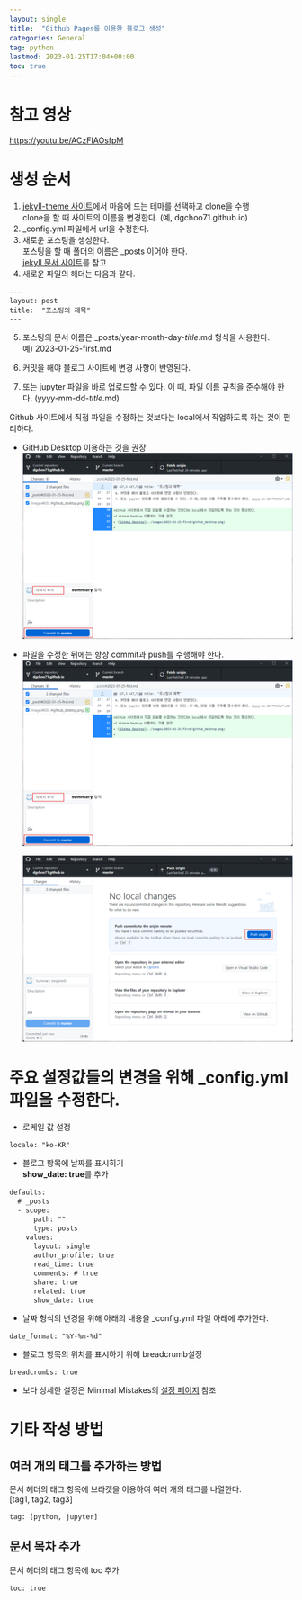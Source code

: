 ```yaml
---
layout: single
title:  "Github Pages를 이용한 블로그 생성"
categories: General
tag: python
lastmod: 2023-01-25T17:04+00:00
toc: true
---
```


# 참고 영상
https://youtu.be/ACzFIAOsfpM

# 생성 순서
1. [jekyll-theme 사이트](https://github.com/topics/jekyll-theme)에서 마음에 드는 테마를 선택하고 clone을 수행   
clone을 할 때 사이트의 이름을 변경한다. (예, dgchoo71.github.io)
2. _config.yml 파일에서 url을 수정한다.
3. 새로운 포스팅을 생성한다.    
포스팅을 할 때 폴더의 이름은 _posts 이어야 한다.   
[jekyll 문서 사이트](https://jekyllrb.com/docs/posts/)를 참고
4. 새로운 파일의 헤더는 다음과 같다.   
```
---
layout: post
title:  "포스팅의 제목"
---
```

5. 포스팅의 문서 이름은 _posts/year-month-day-*title*.md 형식을 사용한다.   
예) 2023-01-25-first.md

6. 커밋을 해야 블로그 사이트에 변경 사항이 반영된다.
7. 또는 jupyter 파일을 바로 업로드할 수 있다. 이 때, 파일 이름 규칙을 준수해야 한다. (yyyy-mm-dd-*title*.md)

Github 사이트에서 직접 파일을 수정하는 것보다는 local에서 작업하도록 하는 것이 편리하다. 
* GitHub Desktop 이용하는 것을 권장   
 ![GitHub Desktop](../images/2023-01-25-first-github_desktop_commit.png)

* 파일을 수정한 뒤에는 항상 commit과 push를 수행해야 한다.  
  ![commit](../images/2023-01-25-first/github_desktop_commit.png)    

  ![push](../images/2023-01-25-first/github_desktop_push.png)


# 주요 설정값들의 변경을 위해 _config.yml 파일을 수정한다.

* 로케일 값 설정   
```
locale: "ko-KR"
```

* 블로그 항목에 날짜를 표시히기  
  **show_date: true**를 추가

```
defaults:
  # _posts
  - scope:
      path: ""
      type: posts
    values:
      layout: single
      author_profile: true
      read_time: true
      comments: # true
      share: true
      related: true
      show_date: true
```

* 날짜 형식의 변경을 위해 아래의 내용을 _config.yml 파일 아래에 추가한다.   
```
date_format: "%Y-%m-%d"
```

* 블로그 항목의 위치를 표시하기 위해 breadcrumb설정
```
breadcrumbs: true
```

* 보다 상세한 설정은 Minimal Mistakes의 [설정 페이지](https://mmistakes.github.io/minimal-mistakes/docs/configuration/) 참조


# 기타 작성 방법
## 여러 개의 태그를 추가하는 방법
문서 헤더의 태그 항목에 브라켓을 이용하여 여러 개의 태그를 나열한다.   
[tag1, tag2, tag3]
```
tag: [python, jupyter]
```

## 문서 목차 추가
문서 헤더의 태그 항목에 toc 추가
```
toc: true
```

